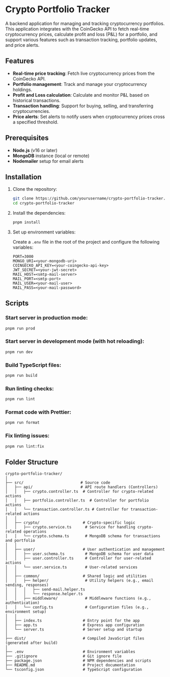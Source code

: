 


# Crypto Portfolio Tracker

A backend application for managing and tracking cryptocurrency portfolios. This application integrates with the CoinGecko API to fetch real-time cryptocurrency prices, calculate profit and loss (P&L) for a portfolio, and support various features such as transaction tracking, portfolio updates, and price alerts.

## Features

- **Real-time price tracking**: Fetch live cryptocurrency prices from the CoinGecko API.
- **Portfolio management**: Track and manage your cryptocurrency holdings.
- **Profit and Loss calculation**: Calculate and monitor P&L based on historical transactions.
- **Transaction handling**: Support for buying, selling, and transferring cryptocurrencies.
- **Price alerts**: Set alerts to notify users when cryptocurrency prices cross a specified threshold.

## Prerequisites

- **Node.js** (v16 or later)
- **MongoDB** instance (local or remote)
- **Nodemailer** setup for email alerts

## Installation

1. Clone the repository:

    ```bash
    git clone https://github.com/yourusername/crypto-portfolio-tracker.git
    cd crypto-portfolio-tracker
    ```

2. Install the dependencies:

    ```bash
    pnpm install
    ```

3. Set up environment variables:
    
    Create a `.env` file in the root of the project and configure the following variables:

    ```plaintext
    PORT=3000
    MONGO_URI=<your-mongodb-uri>
    COINGECKO_API_KEY=<your-coingecko-api-key>
    JWT_SECRET=<your-jwt-secret>
    MAIL_HOST=<smtp-mail-server>
    MAIL_PORT=<smtp-port>
    MAIL_USER=<your-mail-user>
    MAIL_PASS=<your-mail-password>
    ```

## Scripts

### Start server in production mode:
  
```bash
pnpm run prod
```

### Start server in development mode (with hot reloading):

```bash
pnpm run dev
```

### Build TypeScript files:

```bash
pnpm run build
```

### Run linting checks:

```bash
pnpm run lint
```

### Format code with Prettier:

```bash
pnpm run format
```

### Fix linting issues:

```bash
pnpm run lint:fix
```

## Folder Structure

```plaintext
crypto-portfolio-tracker/
│
├── src/                         # Source code
│   ├── api/                     # API route handlers (Controllers)
│   │   ├── crypto.controller.ts  # Controller for crypto-related actions
│   │   ├── portfolio.controller.ts  # Controller for portfolio actions
│   │   └── transaction.controller.ts # Controller for transaction-related actions
│   │
│   ├── crypto/                   # Crypto-specific logic
│   │   ├── crypto.service.ts      # Service for handling crypto-related operations
│   │   └── crypto.schema.ts       # MongoDB schema for transactions and portfolio
│   │
│   ├── user/                     # User authentication and management
│   │   ├── user.schema.ts         # MongoDB schema for user data
│   │   ├── user.controller.ts     # Controller for user-related actions
│   │   └── user.service.ts        # User-related services
│   │
│   ├── common/                   # Shared logic and utilities
│   │   ├── helper/                # Utility helpers (e.g., email sending, responses)
│   │   │   ├── send-mail.helper.ts
│   │   │   └── response.helper.ts
│   │   ├── middleware/            # Middleware functions (e.g., authentication)
│   │   └── config.ts              # Configuration files (e.g., environment setup)
│   │
│   ├── index.ts                  # Entry point for the app
│   ├── app.ts                    # Express app configuration
│   └── server.ts                 # Server setup and startup
│
├── dist/                         # Compiled JavaScript files (generated after build)
│
├── .env                          # Environment variables
├── .gitignore                    # Git ignore file
├── package.json                  # NPM dependencies and scripts
├── README.md                     # Project documentation
└── tsconfig.json                 # TypeScript configuration
```

